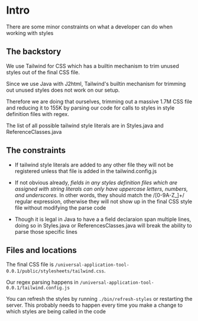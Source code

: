 # Intro

There are some minor constraints on what a developer can do when working with styles

## The backstory

We use Tailwind for CSS which has a builtin mechanism to trim unused styles out of the final CSS file.

Since we use Java with J2html, Tailwind's builtin mechanism for trimming out unused styles does not work on our setup.

Therefore we are doing that ourselves, trimming out a massive 1.7M CSS file and reducing it to 155K
by parsing our code for calls to styles in style definition files with regex.

The list of all possible tailwind style literals are in Styles.java and ReferenceClasses.java

## The constraints

- If tailwind style literals are added to any other file they will not be registered unless that file is added
  in the tailwind.config.js

- If not obvious already, _fields in any styles definition files which are assigned with string literals can only have uppercase letters,
  numbers, and underscores._ In other words, they should match the /[0-9A-Z_]+/ regular expression, otherwise they will not
  show up in the final CSS style file without modifying the parse code

- Though it is legal in Java to have a a field declaraion span multiple lines, doing so in Styles.java or ReferencesClasses.java
  will break the ability to parse those specific lines

## Files and locations

The final CSS file is `/universal-application-tool-0.0.1/public/stylesheets/tailwind.css`.

Our regex parsing happens in `/universal-application-tool-0.0.1/tailwind.config.js`

You can refresh the styles by running `./bin/refresh-styles` or restarting the server. This probably needs to happen every time
you make a change to which styles are being called in the code

